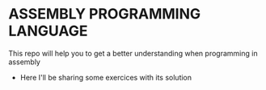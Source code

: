 # ASSEMBLY PROGRAMMING LANGUAGE

This repo will help you to get a better understanding when programming in assembly

* Here I'll be sharing some exercices with its solution

